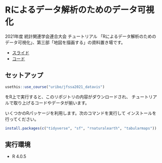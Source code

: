 Rによるデータ解析のためのデータ可視化
================

2021年度 統計関連学会連合大会 チュートリアル
「Rによるデータ解析のためのデータ可視化」、第三部「地図を描画する」の資料置き場です。

- [スライド](https://rawcdn.githack.com/uribo/jfssa2021_datavis/main/slide/210905_jfssa_dataviz_tutorial.pdf)
- [コード](https://github.com/uribo/jfssa2021_datavis/blob/main/part3.Rmd)


## セットアップ

```r
usethis::use_course("uribo/jfssa2021_datavis")
```

をR上で実行すると、このリポジトリの内容がダウンロードされ、
チュートリアルで取り上げるコードやデータが揃います。

いくつかのRパッケージを利用します。次のコマンドを実行して
インストールを行ってください。

```r
install.packages(c("tidyverse", "sf", "rnaturalearth", "tabularmaps"))
```

## 実行環境

- R 4.0.5

